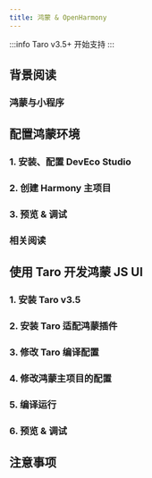 ```yaml
---
title: 鸿蒙 & OpenHarmony
---
```


:::info
Taro v3.5+ 开始支持
:::

## 背景阅读

### 鸿蒙与小程序

## 配置鸿蒙环境

### 1. 安装、配置 DevEco Studio

### 2. 创建 Harmony 主项目

### 3. 预览 & 调试

### 相关阅读

## 使用 Taro 开发鸿蒙 JS UI

### 1. 安装 Taro v3.5


### 2. 安装 Taro 适配鸿蒙插件

### 3. 修改 Taro 编译配置

### 4. 修改鸿蒙主项目的配置

### 5. 编译运行

### 6. 预览 & 调试

## 注意事项

